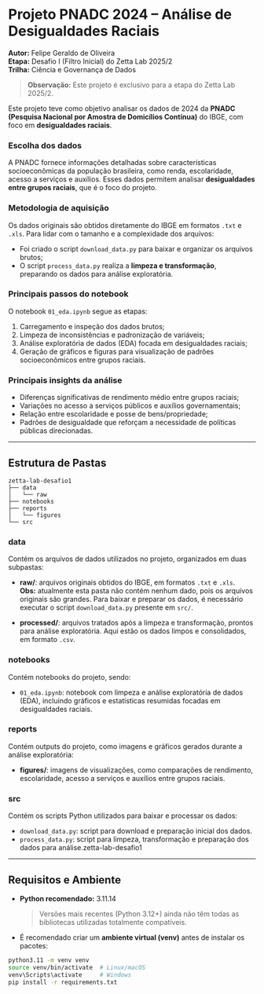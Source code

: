 # Projeto PNADC 2024 – Análise de Desigualdades Raciais

**Autor:** Felipe Geraldo de Oliveira  
**Etapa:** Desafio I (Filtro Inicial) do Zetta Lab 2025/2  
**Trilha:** Ciência e Governança de Dados  

> **Observação:** Este projeto é exclusivo para a etapa do Zetta Lab 2025/2.

Este projeto teve como objetivo analisar os dados de 2024 da **PNADC (Pesquisa Nacional por Amostra de Domicílios Contínua)** do IBGE, com foco em **desigualdades raciais**.  

### **Escolha dos dados**
A PNADC fornece informações detalhadas sobre características socioeconômicas da população brasileira, como renda, escolaridade, acesso a serviços e auxílios. Esses dados permitem analisar **desigualdades entre grupos raciais**, que é o foco do projeto.

### **Metodologia de aquisição**
Os dados originais são obtidos diretamente do IBGE em formatos `.txt` e `.xls`. Para lidar com o tamanho e a complexidade dos arquivos:
- Foi criado o script `download_data.py` para baixar e organizar os arquivos brutos;
- O script `process_data.py` realiza a **limpeza e transformação**, preparando os dados para análise exploratória.

### **Principais passos do notebook**
O notebook `01_eda.ipynb` segue as etapas:
1. Carregamento e inspeção dos dados brutos;
2. Limpeza de inconsistências e padronização de variáveis;
3. Análise exploratória de dados (EDA) focada em desigualdades raciais;
4. Geração de gráficos e figuras para visualização de padrões socioeconômicos entre grupos raciais.

### **Principais insights da análise**
- Diferenças significativas de rendimento médio entre grupos raciais;
- Variações no acesso a serviços públicos e auxílios governamentais;
- Relação entre escolaridade e posse de bens/propriedade;
- Padrões de desigualdade que reforçam a necessidade de políticas públicas direcionadas.
---

## Estrutura de Pastas

```code
zetta-lab-desafio1
├── data
│   └── raw
├── notebooks
├── reports
│   └── figures
└── src
```

### **data**
Contém os arquivos de dados utilizados no projeto, organizados em duas subpastas:

- **raw/**: arquivos originais obtidos do IBGE, em formatos `.txt` e `.xls`.  
  **Obs:** atualmente esta pasta não contém nenhum dado, pois os arquivos originais são grandes. Para baixar e preparar os dados, é necessário executar o script `download_data.py` presente em `src/`.
  
- **processed/**: arquivos tratados após a limpeza e transformação, prontos para análise exploratória. Aqui estão os dados limpos e consolidados, em formato `.csv`.

### **notebooks**
Contém notebooks do projeto, sendo:
- `01_eda.ipynb`: notebook com limpeza e análise exploratória de dados (EDA), incluindo gráficos e estatísticas resumidas focadas em desigualdades raciais.

### **reports**
Contém outputs do projeto, como imagens e gráficos gerados durante a análise exploratória:
- **figures/**: imagens de visualizações, como comparações de rendimento, escolaridade, acesso a serviços e auxílios entre grupos raciais.

### **src**
Contém os scripts Python utilizados para baixar e processar os dados:
- `download_data.py`: script para download e preparação inicial dos dados.
- `process_data.py`: script para limpeza, transformação e preparação dos dados para análise.zetta-lab-desafio1

---

## Requisitos e Ambiente

- **Python recomendado:** 3.11.14  
  > Versões mais recentes (Python 3.12+) ainda não têm todas as bibliotecas utilizadas totalmente compatíveis.  

- É recomendado criar um **ambiente virtual (venv)** antes de instalar os pacotes:

```bash
python3.11 -m venv venv
source venv/bin/activate  # Linux/macOS
venv\Scripts\activate     # Windows
pip install -r requirements.txt
```

